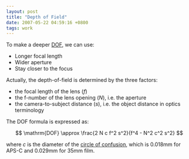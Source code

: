 ```yaml
---
layout: post
title: "Depth of Field"
date: 2007-05-22 04:59:16 +0800
tags: work
---
```


To make a deeper [DOF](http://en.wikipedia.org/wiki/Depth_of_field), we can use:

- Longer focal length
- Wider aperture
- Stay closer to the focus

Actually, the depth-of-field is determined by the three factors:

- the focal length of the lens ($f$)
- the f-number of the lens opening ($N$), i.e. the aperture
- the camera-to-subject distance ($s$), i.e. the object distance in optics terminology

The DOF formula is expressed as:

$$
\mathrm{DOF} \approx \frac{2 N c f^2 s^2}{f^4 - N^2 c^2 s^2}
$$

where $c$ is the diameter of the [circle of confusion](http://en.wikipedia.org/wiki/Circle_of_confusion), which is 0.018mm for APS-C and 0.029mm for 35mm film.
